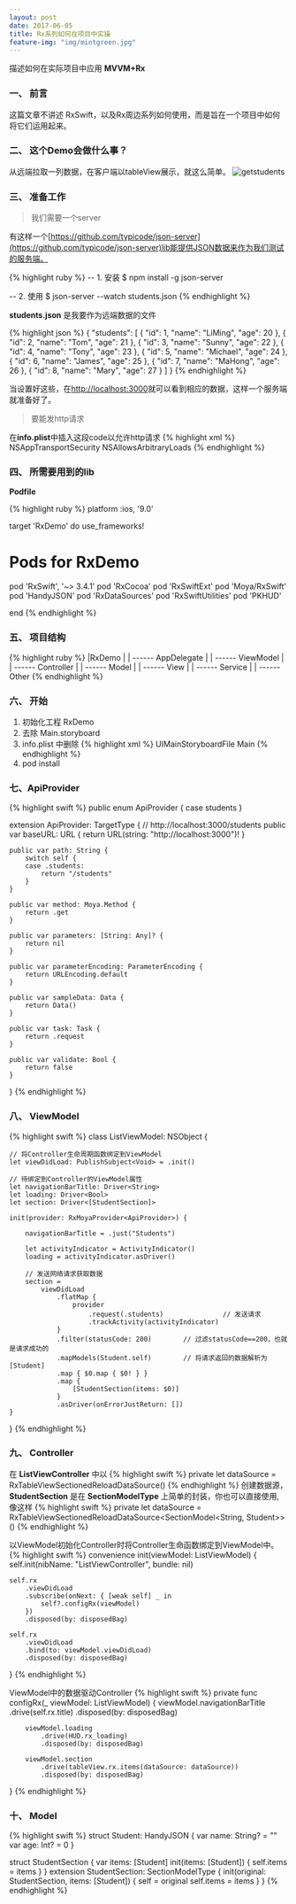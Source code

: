 ```yaml
---
layout: post
date: 2017-06-05
title: Rx系列如何在项目中实操
feature-img: "img/mintgreen.jpg"
---
```


描述如何在实际项目中应用 **MVVM+Rx**

### 一、 前言

这篇文章不讲述 RxSwift，以及Rx周边系列如何使用，而是旨在一个项目中如何将它们运用起来。

### 二、 这个Demo会做什么事？

从远端拉取一列数据，在客户端以tableView展示，就这么简单。
![getstudents](http://ogkg37m8j.bkt.clouddn.com/image/gif/MVVM_Rx/get_students.gif)

### 三、 准备工作

> 我们需要一个server

有这样一个[https://github.com/typicode/json-server](https://github.com/typicode/json-server)lib能提供JSON数据来作为我们测试的服务端。

{% highlight ruby %}
-- 1. 安装
$ npm install -g json-server

-- 2. 使用
$ json-server --watch students.json
{% endhighlight %}

**students.json** 是我要作为远端数据的文件

{% highlight json %}
{
  "students": [
    { "id": 1, "name": "LiMing", "age": 20 },
    { "id": 2, "name": "Tom", "age": 21 },
    { "id": 3, "name": "Sunny", "age": 22 },
    { "id": 4, "name": "Tony", "age": 23 },
    { "id": 5, "name": "Michael", "age": 24 },
    { "id": 6, "name": "James", "age": 25 },
    { "id": 7, "name": "MaHong", "age": 26 },
    { "id": 8, "name": "Mary", "age": 27 }
  ]
}
{% endhighlight %}

当设置好这些，在[http://localhost:3000](http://localhost:3000)就可以看到相应的数据，这样一个服务端就准备好了。

> 要能发http请求

在**info.plist**中插入这段code以允许http请求
{% highlight xml %}
<key>NSAppTransportSecurity</key>
   <dict>
       <key>NSAllowsArbitraryLoads</key>
       <true/>
   </dict>
{% endhighlight %}

### 四、 所需要用到的lib

**Podfile**

{% highlight ruby %}
platform :ios, '9.0'

target 'RxDemo' do
 use_frameworks!

 # Pods for RxDemo
 pod 'RxSwift', '~> 3.4.1'
 pod 'RxCocoa'
 pod 'RxSwiftExt'
 pod 'Moya/RxSwift'
 pod 'HandyJSON'
 pod 'RxDataSources'
 pod 'RxSwiftUtilities'
 pod 'PKHUD'

end
{% endhighlight %}

### 五、 项目结构

{% highlight ruby %}
|RxDemo
   |
   | ------ AppDelegate
   |
   | ------ ViewModel
   |
   | ------ Controller
   |
   | ------ Model
   |
   | ------ View
   |
   | ------ Service
   |
   | ------ Other
{% endhighlight %}

### 六、 开始

1. 初始化工程 RxDemo
2. 去除 Main.storyboard
3. info.plist 中删除
  {% highlight xml %}
  <key>UIMainStoryboardFile</key>
    <string>Main</string>
  {% endhighlight %}
4. pod install

### 七、ApiProvider

{% highlight swift %}
public enum ApiProvider {
    case students
}

extension ApiProvider: TargetType {
    // http://localhost:3000/students
    public var baseURL: URL { return URL(string: "http://localhost:3000")! }

    public var path: String {
        switch self {
        case .students:
            return "/students"
        }
    }

    public var method: Moya.Method {
        return .get
    }

    public var parameters: [String: Any]? {
        return nil
    }

    public var parameterEncoding: ParameterEncoding {
        return URLEncoding.default
    }

    public var sampleData: Data {
        return Data()
    }

    public var task: Task {
        return .request
    }

    public var validate: Bool {
        return false
    }
}
{% endhighlight %}

### 八、 ViewModel

{% highlight swift %}
class ListViewModel: NSObject {

    // 将Controller生命周期函数绑定到ViewModel
    let viewDidLoad: PublishSubject<Void> = .init()

    // 待绑定到Controller的ViewModel属性
    let navigationBarTitle: Driver<String>
    let loading: Driver<Bool>
    let section: Driver<[StudentSection]>

    init(provider: RxMoyaProvider<ApiProvider>) {

        navigationBarTitle = .just("Students")

        let activityIndicator = ActivityIndicator()
        loading = activityIndicator.asDriver()

        // 发送网络请求获取数据
        section =
            viewDidLoad
                .flatMap {
                    provider
                        .request(.students)               // 发送请求
                        .trackActivity(activityIndicator)
                }
                .filter(statusCode: 200)        // 过滤statusCode==200，也就是请求成功的
                .mapModels(Student.self)        // 将请求返回的数据解析为 [Student]
                .map { $0.map { $0! } }
                .map {
                    [StudentSection(items: $0)]
                }
                .asDriver(onErrorJustReturn: [])
    }
}
{% endhighlight %}

### 九、 Controller

在 **ListViewController** 中以
{% highlight swift %}
private let dataSource = RxTableViewSectionedReloadDataSource<StudentSection>()
{% endhighlight %}
创建数据源，**StudentSection** 是在 **SectionModelType** 上简单的封装，你也可以直接使用, 像这样
{% highlight swift %}
private let dataSource = RxTableViewSectionedReloadDataSource<SectionModel<String, Student>>()
{% endhighlight %}

以ViewModel初始化Controller时将Controller生命函数绑定到ViewModel中。
{% highlight swift %}
convenience init(viewModel: ListViewModel) {
    self.init(nibName: "ListViewController", bundle: nil)

    self.rx
        .viewDidLoad
        .subscribe(onNext: { [weak self] _ in
            self?.configRx(viewModel)
        })
        .disposed(by: disposedBag)

    self.rx
        .viewDidLoad
        .bind(to: viewModel.viewDidLoad)
        .disposed(by: disposedBag)
}
{% endhighlight %}

ViewModel中的数据驱动Controller
{% highlight swift %}
private func configRx(_ viewModel: ListViewModel) {
        viewModel.navigationBarTitle
            .drive(self.rx.title)
            .disposed(by: disposedBag)

        viewModel.loading
            .drive(HUD.rx_loading)
            .disposed(by: disposedBag)

        viewModel.section
            .drive(tableView.rx.items(dataSource: dataSource))
            .disposed(by: disposedBag)
}
{% endhighlight %}

### 十、 Model

{% highlight swift %}
struct Student: HandyJSON {
    var name: String? = ""
    var age: Int? = 0
}

struct StudentSection {
    var items: [Student]
    init(items: [Student]) {
        self.items = items
    }
}
extension StudentSection: SectionModelType {
    init(original: StudentSection, items: [Student]) {
        self = original
        self.items = items
    }
}
{% endhighlight %}
